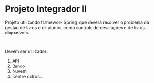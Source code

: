 <h1>  Projeto Integrador II  </h1>

<p> Projeto utilizando framework Spring, que deverá resolver o problema da gestão de livros e de alunos, como controle de devoluções e de livros disponíveis. </p>
<br>

<p> Devem ser utilizados: </p> 

<ol>
  <li>API</li>
  <li>Banco</li>
  <li>Nuvem</li>
  <li>Dentre outros...</li>
</ol>
